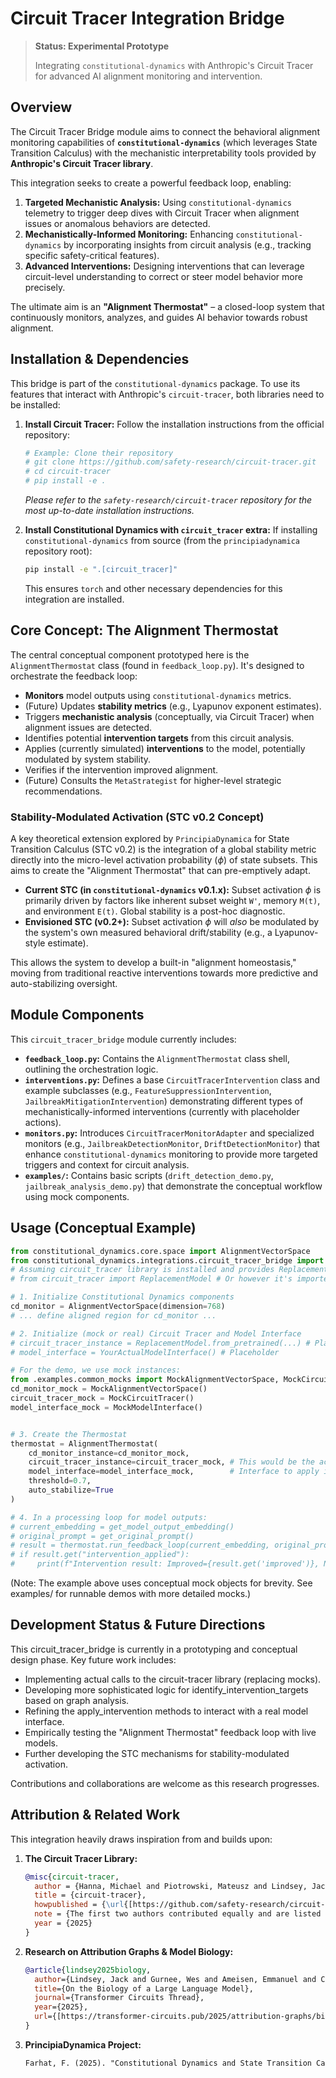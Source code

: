 # Circuit Tracer Integration Bridge

> **Status: Experimental Prototype**
>
> Integrating `constitutional-dynamics` with Anthropic's Circuit Tracer for advanced AI alignment monitoring and intervention.

## Overview

The Circuit Tracer Bridge module aims to connect the behavioral alignment monitoring capabilities of **`constitutional-dynamics`** (which leverages State Transition Calculus) with the mechanistic interpretability tools provided by **Anthropic's Circuit Tracer library**.

This integration seeks to create a powerful feedback loop, enabling:
1.  **Targeted Mechanistic Analysis:** Using `constitutional-dynamics` telemetry to trigger deep dives with Circuit Tracer when alignment issues or anomalous behaviors are detected.
2.  **Mechanistically-Informed Monitoring:** Enhancing `constitutional-dynamics` by incorporating insights from circuit analysis (e.g., tracking specific safety-critical features).
3.  **Advanced Interventions:** Designing interventions that can leverage circuit-level understanding to correct or steer model behavior more precisely.

The ultimate aim is an **"Alignment Thermostat"** – a closed-loop system that continuously monitors, analyzes, and guides AI behavior towards robust alignment.

## Installation & Dependencies

This bridge is part of the `constitutional-dynamics` package. To use its features that interact with Anthropic's `circuit-tracer`, both libraries need to be installed:

1.  **Install Circuit Tracer:**
    Follow the installation instructions from the official repository:
    ```bash
    # Example: Clone their repository
    # git clone https://github.com/safety-research/circuit-tracer.git
    # cd circuit-tracer
    # pip install -e .
    ```
    *Please refer to the `safety-research/circuit-tracer` repository for the most up-to-date installation instructions.*

2.  **Install Constitutional Dynamics with `circuit_tracer` extra:**
    If installing `constitutional-dynamics` from source (from the `principiadynamica` repository root):
    ```bash
    pip install -e ".[circuit_tracer]"
    ```
    This ensures `torch` and other necessary dependencies for this integration are installed.

## Core Concept: The Alignment Thermostat

The central conceptual component prototyped here is the `AlignmentThermostat` class (found in `feedback_loop.py`). It's designed to orchestrate the feedback loop:

* **Monitors** model outputs using `constitutional-dynamics` metrics.
* (Future) Updates **stability metrics** (e.g., Lyapunov exponent estimates).
* Triggers **mechanistic analysis** (conceptually, via Circuit Tracer) when alignment issues are detected.
* Identifies potential **intervention targets** from this circuit analysis.
* Applies (currently simulated) **interventions** to the model, potentially modulated by system stability.
* Verifies if the intervention improved alignment.
* (Future) Consults the `MetaStrategist` for higher-level strategic recommendations.

### Stability-Modulated Activation (STC v0.2 Concept)

A key theoretical extension explored by `PrincipiaDynamica` for State Transition Calculus (STC v0.2) is the integration of a global stability metric directly into the micro-level activation probability ($\phi$) of state subsets. This aims to create the "Alignment Thermostat" that can pre-emptively adapt.

* **Current STC (in `constitutional-dynamics` v0.1.x):** Subset activation $\phi$ is primarily driven by factors like inherent subset weight `W'`, memory `M(t)`, and environment `E(t)`. Global stability is a post-hoc diagnostic.
* **Envisioned STC (v0.2+):** Subset activation $\phi$ will *also* be modulated by the system's own measured behavioral drift/stability (e.g., a Lyapunov-style estimate).

This allows the system to develop a built-in "alignment homeostasis," moving from traditional reactive interventions towards more predictive and auto-stabilizing oversight.

## Module Components

This `circuit_tracer_bridge` module currently includes:

* **`feedback_loop.py`:** Contains the `AlignmentThermostat` class shell, outlining the orchestration logic.
* **`interventions.py`:** Defines a base `CircuitTracerIntervention` class and example subclasses (e.g., `FeatureSuppressionIntervention`, `JailbreakMitigationIntervention`) demonstrating different types of mechanistically-informed interventions (currently with placeholder actions).
* **`monitors.py`:** Introduces `CircuitTracerMonitorAdapter` and specialized monitors (e.g., `JailbreakDetectionMonitor`, `DriftDetectionMonitor`) that enhance `constitutional-dynamics` monitoring to provide more targeted triggers and context for circuit analysis.
* **`examples/`:** Contains basic scripts (`drift_detection_demo.py`, `jailbreak_analysis_demo.py`) that demonstrate the conceptual workflow using mock components.

## Usage (Conceptual Example)

```python
from constitutional_dynamics.core.space import AlignmentVectorSpace
from constitutional_dynamics.integrations.circuit_tracer_bridge import AlignmentThermostat
# Assuming circuit_tracer library is installed and provides ReplacementModel
# from circuit_tracer import ReplacementModel # Or however it's imported

# 1. Initialize Constitutional Dynamics components
cd_monitor = AlignmentVectorSpace(dimension=768)
# ... define aligned region for cd_monitor ...

# 2. Initialize (mock or real) Circuit Tracer and Model Interface
# circuit_tracer_instance = ReplacementModel.from_pretrained(...) # Placeholder
# model_interface = YourActualModelInterface() # Placeholder

# For the demo, we use mock instances:
from .examples.common_mocks import MockAlignmentVectorSpace, MockCircuitTracer, MockModelInterface
cd_monitor_mock = MockAlignmentVectorSpace() 
circuit_tracer_mock = MockCircuitTracer()
model_interface_mock = MockModelInterface()


# 3. Create the Thermostat
thermostat = AlignmentThermostat(
    cd_monitor_instance=cd_monitor_mock,
    circuit_tracer_instance=circuit_tracer_mock, # This would be the actual tracer
    model_interface=model_interface_mock,        # Interface to apply interventions
    threshold=0.7,
    auto_stabilize=True 
)

# 4. In a processing loop for model outputs:
# current_embedding = get_model_output_embedding()
# original_prompt = get_original_prompt()
# result = thermostat.run_feedback_loop(current_embedding, original_prompt)
# if result.get("intervention_applied"):
#     print(f"Intervention result: Improved={result.get('improved')}, New Score={result.get('new_score')}")
```
(Note: The example above uses conceptual mock objects for brevity. See examples/ for runnable demos with more detailed mocks.)

## Development Status & Future Directions

This circuit_tracer_bridge is currently in a prototyping and conceptual design phase. Key future work includes:

* Implementing actual calls to the circuit-tracer library (replacing mocks).
* Developing more sophisticated logic for identify_intervention_targets based on graph analysis.
* Refining the apply_intervention methods to interact with a real model interface.
* Empirically testing the "Alignment Thermostat" feedback loop with live models.
* Further developing the STC mechanisms for stability-modulated activation.

Contributions and collaborations are welcome as this research progresses.

## Attribution & Related Work

This integration heavily draws inspiration from and builds upon:

1.  **The Circuit Tracer Library:**
    ```bibtex
    @misc{circuit-tracer,
      author = {Hanna, Michael and Piotrowski, Mateusz and Lindsey, Jack and Ameisen, Emmanuel},
      title = {circuit-tracer},
      howpublished = {\url{[https://github.com/safety-research/circuit-tracer](https://github.com/safety-research/circuit-tracer)}},
      note = {The first two authors contributed equally and are listed alphabetically.},
      year = {2025}
    }
    ```

2.  **Research on Attribution Graphs & Model Biology:**
    ```bibtex
    @article{lindsey2025biology,
      author={Lindsey, Jack and Gurnee, Wes and Ameisen, Emmanuel and Chen, Brian and Pearce, Adam and Turner, Nicholas L. and Citro, Craig and Abrahams, David and Carter, Shan and Hosmer, Basil and Marcus, Jonathan and Sklar, Michael and Templeton, Adly and Bricken, Trenton and McDougall, Callum and Cunningham, Hoagy and Henighan, Thomas and Jermyn, Adam and Jones, Andy and Persic, Andrew and Qi, Zhenyi and Thompson, T. Ben and Zimmerman, Sam and Rivoire, Kelley and Conerly, Thomas and Olah, Chris and Batson, Joshua},
      title={On the Biology of a Large Language Model},
      journal={Transformer Circuits Thread},
      year={2025},
      url={[https://transformer-circuits.pub/2025/attribution-graphs/biology.html](https://transformer-circuits.pub/2025/attribution-graphs/biology.html)}
    }
    ```

3.  **PrincipiaDynamica Project:**
    ```markdown
    Farhat, F. (2025). "Constitutional Dynamics and State Transition Calculus for Alignment Monitoring." PrincipiaDynamica Project. Available at: [https://github.com/FF-GardenFn/principiadynamica](https://github.com/FF-GardenFn/principiadynamica)
    ```
